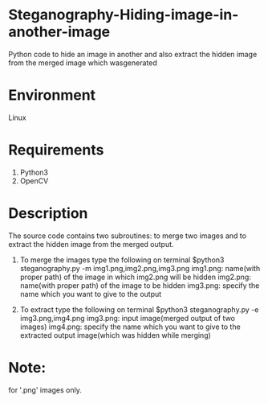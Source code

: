 # Steganography-Hiding-image-in-another-image
Python code to hide an image in another and also extract the hidden image from the merged image which wasgenerated
# Environment
Linux
# Requirements
1. Python3
2. OpenCV

# Description
The source code contains two subroutines: to merge two images and to extract the hidden image from the merged output.

1. To merge the images type the following on terminal
$python3 steganography.py -m img1.png,img2.png,img3.png
img1.png: name(with proper path) of the image in which img2.png will be hidden
img2.png: name(with proper path) of the image to be hidden
img3.png: specify the name which you want to give to the output

2. To extract type the following on terminal
$python3 steganography.py -e img3.png,img4.png
img3.png: input image(merged output of two images)
img4.png: specify the name which you want to give to the extracted output image(which was hidden while merging)

# Note:
for '.png' images only.


